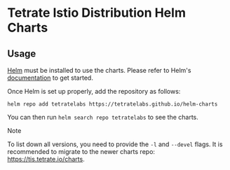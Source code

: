 # Tetrate Istio Distribution Helm Charts

## Usage

[Helm](https://helm.sh) must be installed to use the charts.
Please refer to Helm's [documentation](https://helm.sh/docs/) to get started.

Once Helm is set up properly, add the repository as follows:

```console
helm repo add tetratelabs https://tetratelabs.github.io/helm-charts
```

You can then run `helm search repo tetratelabs` to see the charts.

> [!NOTE]
> To list down all versions, you need to provide the `-l` and `--devel` flags.
> It is recommended to migrate to the newer charts repo: https://tis.tetrate.io/charts.

